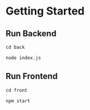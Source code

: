 # Getting Started 


## Run Backend

 `cd back`
 
 `node index.js`


## Run Frontend

 `cd front`
 
 `npm start`
